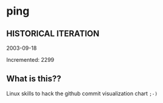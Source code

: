 # ping

## HISTORICAL ITERATION
2003-09-18

Incremented: 2299

## What is this?? 
Linux skills to hack the github commit visualization chart `;-)`
